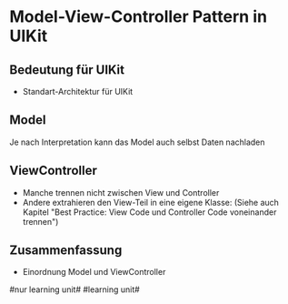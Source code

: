 # Model-View-Controller Pattern in UIKit

## Bedeutung für UIKit
- Standart-Architektur für UIKit

## Model
Je nach Interpretation kann das Model auch selbst Daten nachladen

## ViewController

- Manche trennen nicht zwischen View und Controller
- Andere extrahieren den View-Teil in eine eigene Klasse: (Siehe auch Kapitel "Best Practice: View Code und Controller Code voneinander trennen")


## Zusammenfassung
- Einordnung Model und ViewController


#nur learning unit# #learning unit#